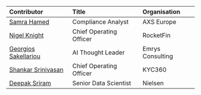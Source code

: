 |       **Contributor**       |         **Title**         |      **Organisation**      |
|:----------------------------|:--------------------------|:---------------------------|
| [Samra Hamed](https://github.com/samra0201) | Compliance Analyst | AXS Europe |
| [Nigel Knight](https://github.com/nigellknight) | Chief Operating Officer | RocketFin |
| [Georgios Sakellariou](https://github.com/sakellarioug) | AI Thought Leader | Emrys Consulting |
| [Shankar Srinivasan](https://github.com/shankar-srinivasan) | Chief Operating Officer | KYC360 |
| [Deepak Sriram](https://github.com/deepak628gm) | Senior Data Scientist | Nielsen |
